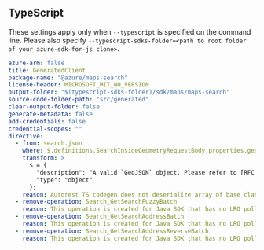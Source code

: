 ## TypeScript

These settings apply only when `--typescript` is specified on the command line.
Please also specify `--typescript-sdks-folder=<path to root folder of your azure-sdk-for-js clone>`.

``` yaml $(typescript)
azure-arm: false
title: GeneratedClient
package-name: "@azure/maps-search"
license-header: MICROSOFT_MIT_NO_VERSION
output-folder: "$(typescript-sdks-folder)/sdk/maps/maps-search"
source-code-folder-path: "src/generated"
clear-output-folder: false
generate-metadata: false
add-credentials: false
credential-scopes: ""
directive:
  - from: search.json
    where: $.definitions.SearchInsideGeometryRequestBody.properties.geometry
    transform: >
      $ = {
        "description": "A valid `GeoJSON` object. Please refer to [RFC 7946](https://tools.ietf.org/html/rfc7946#section-3) for details.",
        "type": "object"
      };
    reason: Autorest TS codegen does not deserialize array of base class objects as an operation parameter properly -> https://github.com/Azure/autorest.typescript/issues/1040
  - remove-operation: Search_GetSearchFuzzyBatch
    reason: This operation is created for Java SDK that has no LRO poller implementation
  - remove-operation: Search_GetSearchAddressBatch
    reason: This operation is created for Java SDK that has no LRO poller implementation
  - remove-operation: Search_GetSearchAddressReverseBatch
    reason: This operation is created for Java SDK that has no LRO poller implementation
```
